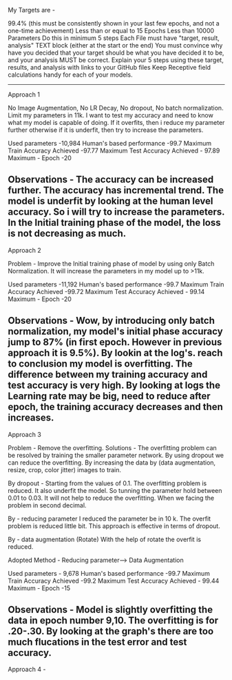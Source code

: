 
My Targets are -

99.4% (this must be consistently shown in your last few epochs, and not a one-time achievement)
Less than or equal to 15 Epochs
Less than 10000 Parameters
Do this in minimum 5 steps
Each File must have "target, result, analysis" TEXT block (either at the start or the end)
You must convince why have you decided that your target should be what you have decided it to be, and your analysis MUST be correct. 
Explain your 5 steps using these target, results, and analysis with links to your GitHub files
Keep Receptive field calculations handy for each of your models. 

----------------------------------------------------------------------------------------
Approach 1 

No Image Augmentation, No LR Decay, No dropout, No batch normalization. 
Limit my parameters in 11k. I want to test my accuracy and need to know what my model is capable of doing. If it overfits, then i reduce my parameter further otherwise if it is underfit, then try to increase the parameters.

Used parameters -10,984
Human's based performance -99.7
Maximum Train Accuracy Achieved -97.77
Maximum Test Accuracy Achieved - 97.89
Maximum - Epoch -20

Observations - The accuracy can be increased further. The accuracy has incremental trend. The model is underfit by looking at the human level accuracy. So i will try to increase the parameters. In the Initial training phase of the model, the loss is not decreasing as much.
----------------------------------------------------------------------------------------
Approach 2

Problem - Improve the Initial training phase of model by using only Batch Normalization. It will increase the parameters in my model up to >11k. 

Used parameters -11,192
Human's based performance -99.7
Maximum Train Accuracy Achieved -99.72
Maximum Test Accuracy Achieved - 99.14
Maximum - Epoch -20

Observations - Wow, by introducing only batch normalization, my model's initial phase accuracy jump to 87% (in first epoch. However in previous approach it is 9.5%). By lookin at the log's. reach to conclusion my model is overfitting. The difference between my training accuracy and test accuracy is very high. By looking at logs the Learning rate may be big, need to reduce after epoch, the training accuracy decreases and then increases.
------------------------------------------------------------------------------------------------
Approach 3

Problem - Remove the overfitting.
Solutions - The overfitting problem can be resolved by training the smaller parameter network. By using dropout we can reduce the overfitting. By increasing the data by (data augmentation, resize, crop, color jitter) images to train. 

By dropout - 
Starting from the values of 0.1. The overfitting problem is reduced. It also underfit the model. So tunning the parameter hold between 0.01 to 0.03. It will not help to reduce the overfitting. When we facing the problem in second decimal.

By - reducing parameter
I reduced the parameter be in 10 k. The overfit problem is reduced little bit. This approach is effective in terms of dropout.

By - data augmentation (Rotate)
With the help of rotate the overfit is reduced.

Adopted Method - Reducing parameter--> Data Augmentation

Used parameters - 9,678
Human's based performance -99.7
Maximum Train Accuracy Achieved -99.2
Maximum Test Accuracy Achieved - 99.44
Maximum - Epoch -15

Observations - Model is slightly overfitting the data in epoch number 9,10. The overfitting is for .20-.30. By looking at the graph's there are too much flucations in the test error and test accuracy.
---------------------------------------------------------------------------------------------------------------------------------
Approach 4 -

